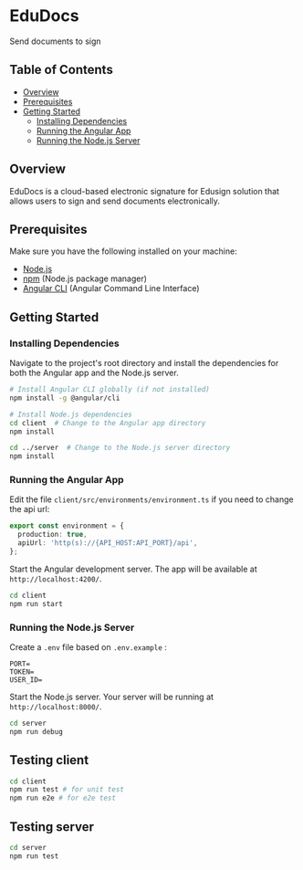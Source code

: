 # EduDocs

Send documents to sign

## Table of Contents

- [Overview](#overview)
- [Prerequisites](#prerequisites)
- [Getting Started](#getting-started)
    - [Installing Dependencies](#installing-dependencies)
    - [Running the Angular App](#running-the-angular-app)
    - [Running the Node.js Server](#running-the-nodejs-server)

## Overview

EduDocs is a cloud-based electronic signature for Edusign solution that allows users to sign and send documents electronically.

## Prerequisites

Make sure you have the following installed on your machine:

- [Node.js](https://nodejs.org/)
- [npm](https://www.npmjs.com/) (Node.js package manager)
- [Angular CLI](https://angular.io/cli) (Angular Command Line Interface)

## Getting Started

### Installing Dependencies

Navigate to the project's root directory and install the dependencies for both the Angular app and the Node.js server.

```bash
# Install Angular CLI globally (if not installed)
npm install -g @angular/cli

# Install Node.js dependencies
cd client  # Change to the Angular app directory
npm install

cd ../server  # Change to the Node.js server directory
npm install
```

### Running the Angular App

Edit the file `client/src/environments/environment.ts` if you need to change the api url:

```typescript
export const environment = {
  production: true,
  apiUrl: 'http(s)://{API_HOST:API_PORT}/api',
};
```

Start the Angular development server. The app will be available at `http://localhost:4200/`.

```bash
cd client
npm run start
```

### Running the Node.js Server

Create a `.env` file based on `.env.example` :

```dotenv
PORT=
TOKEN=
USER_ID=
```

Start the Node.js server. Your server will be running at `http://localhost:8000/`.

```bash
cd server
npm run debug
```

## Testing client

```bash
cd client
npm run test # for unit test
npm run e2e # for e2e test
```

## Testing server

```bash
cd server
npm run test
```
